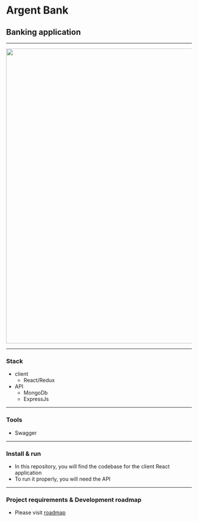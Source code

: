 # Argent Bank
## Banking application

---

<p align="center">
    <img width="800px" src="./src/assets/screens/argentBank_user.png">
</p>

---

### Stack
- client
    - React/Redux
- API
    - MongoDb
    - ExpressJs
---

### Tools
- Swagger

--- 
### Install & run
- In this repository, you will find the codebase for the client React application
- To run it properly, you will need the API 

--- 
### Project requirements & Development roadmap
- Please visit [roadmap](roadmap.md)




